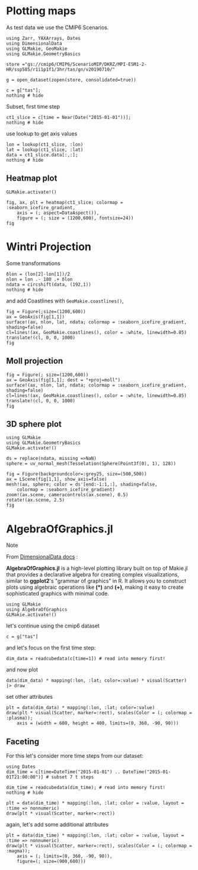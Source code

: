 # Plotting maps

As test data we use the CMIP6 Scenarios.

````@example plots
using Zarr, YAXArrays, Dates
using DimensionalData
using GLMakie, GeoMakie
using GLMakie.GeometryBasics

store ="gs://cmip6/CMIP6/ScenarioMIP/DKRZ/MPI-ESM1-2-HR/ssp585/r1i1p1f1/3hr/tas/gn/v20190710/"
````
````@ansi plots
g = open_dataset(zopen(store, consolidated=true))
````

````@ansi plots
c = g["tas"];
nothing # hide
````

Subset, first time step

````@ansi plots
ct1_slice = c[time = Near(Date("2015-01-01"))];
nothing # hide
````

use lookup to get axis values

````@example plots
lon = lookup(ct1_slice, :lon)
lat = lookup(ct1_slice, :lat)
data = ct1_slice.data[:,:];
nothing # hide
````

## Heatmap plot

````@example plots
GLMakie.activate!()

fig, ax, plt = heatmap(ct1_slice; colormap = :seaborn_icefire_gradient,
    axis = (; aspect=DataAspect()),
    figure = (; size = (1200,600), fontsize=24))
fig
````

# Wintri Projection
Some transformations

````@example plots
δlon = (lon[2]-lon[1])/2
nlon = lon .- 180 .+ δlon
ndata = circshift(data, (192,1))
nothing # hide
````

and add Coastlines with `GeoMakie.coastlines()`, 

````@example plots
fig = Figure(;size=(1200,600))
ax = GeoAxis(fig[1,1])
surface!(ax, nlon, lat, ndata; colormap = :seaborn_icefire_gradient, shading=false)
cl=lines!(ax, GeoMakie.coastlines(), color = :white, linewidth=0.85)
translate!(cl, 0, 0, 1000)
fig
````
## Moll projection

````@example plots
fig = Figure(; size=(1200,600))
ax = GeoAxis(fig[1,1]; dest = "+proj=moll")
surface!(ax, nlon, lat, ndata; colormap = :seaborn_icefire_gradient, shading=false)
cl=lines!(ax, GeoMakie.coastlines(), color = :white, linewidth=0.85)
translate!(cl, 0, 0, 1000)
fig
````

## 3D sphere plot

````@example plots
using GLMakie
using GLMakie.GeometryBasics
GLMakie.activate!()

ds = replace(ndata, missing =>NaN)
sphere = uv_normal_mesh(Tesselation(Sphere(Point3f(0), 1), 128))

fig = Figure(backgroundcolor=:grey25, size=(500,500))
ax = LScene(fig[1,1], show_axis=false)
mesh!(ax, sphere; color = ds'[end:-1:1,:], shading=false,
    colormap = :seaborn_icefire_gradient)
zoom!(ax.scene, cameracontrols(ax.scene), 0.5)
rotate!(ax.scene, 2.5)
fig
````

# AlgebraOfGraphics.jl

> [!NOTE]
> From [DimensionalData docs](https://rafaqz.github.io/DimensionalData.jl/stable/plots#algebraofgraphics-jl) :
>
> **AlgebraOfGraphics.jl** is a high-level plotting library built on top of Makie.jl that provides a declarative algebra for creating complex visualizations, similar to **ggplot2**'s "grammar of graphics" in R. It allows you to construct plots using algebraic operations like **(*)** and **(+)**, making it easy to create sophisticated graphics with minimal code.

````@example plots
using GLMakie
using AlgebraOfGraphics
GLMakie.activate!()
````

let's continue using the cmip6 dataset

````@example plots
c = g["tas"]
````

and let's focus on the first time step:

````@example plots
dim_data = readcubedata(c[time=1]) # read into memory first!
````

and now plot

````@example plots
data(dim_data) * mapping(:lon, :lat; color=:value) * visual(Scatter) |> draw
````

set other attributes

````@example plots
plt = data(dim_data) * mapping(:lon, :lat; color=:value)
draw(plt * visual(Scatter, marker=:rect), scales(Color = (; colormap = :plasma));
    axis = (width = 600, height = 400, limits=(0, 360, -90, 90)))
````

## Faceting

For this let's consider more time steps from our dataset:

````@example plots
using Dates
dim_time = c[time=DateTime("2015-01-01") .. DateTime("2015-01-01T21:00:00")] # subset 7 t steps
````

````@example plots
dim_time = readcubedata(dim_time); # read into memory first!
nothing # hide
````

````@example plots
plt = data(dim_time) * mapping(:lon, :lat; color = :value, layout = :time => nonnumeric)
draw(plt * visual(Scatter, marker=:rect))
````

again, let's add some additional attributes

````@example plots
plt = data(dim_time) * mapping(:lon, :lat; color = :value, layout = :time => nonnumeric)
draw(plt * visual(Scatter, marker=:rect), scales(Color = (; colormap = :magma));
    axis = (; limits=(0, 360, -90, 90)),
    figure=(; size=(900,600)))
````